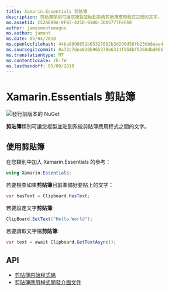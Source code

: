 ```yaml
---
title: Xamarin.Essentials 剪貼簿
description: 剪貼簿類別可讓您複製並貼到系統剪貼簿應用程式之間的文字。
ms.assetid: C52AE99A-0FB3-425D-9106-3DA5777FEFA0
author: jamesmontemagno
ms.author: jamont
ms.date: 05/04/2018
ms.openlocfilehash: 44ba8090851b65327682b3d290d58fb23bb8aae4
ms.sourcegitcommit: 0a72c7dea020b965378b6314f558bf5360dbd066
ms.translationtype: MT
ms.contentlocale: zh-TW
ms.lasthandoff: 05/09/2018
---
```

# <a name="xamarinessentials-clipboard"></a>Xamarin.Essentials 剪貼簿

![發行前版本的 NuGet](~/media/shared/pre-release.png)

**剪貼簿**類別可讓您複製並貼到系統剪貼簿應用程式之間的文字。

## <a name="using-clipboard"></a>使用剪貼簿

在您類別中加入 Xamarin.Essentials 的參考：

```csharp
using Xamarin.Essentials;
```

若要檢查如果**剪貼簿**目前準備好要貼上的文字：

```csharp
var hasText = Clipboard.HasText;
```

若要設定文字**剪貼簿**:

```csharp
ClipBoard.SetText("Hello World");
```

若要讀取文字檔**剪貼簿**:

```csharp
var text = await Clipboard.GetTextAsync();
```

## <a name="api"></a>API

- [剪貼簿原始程式碼](https://github.com/xamarin/Essentials/tree/master/Essentials/Clipboard)
- [剪貼簿應用程式開發介面文件](xref:Xamarin.Essentials.Clipboard)
